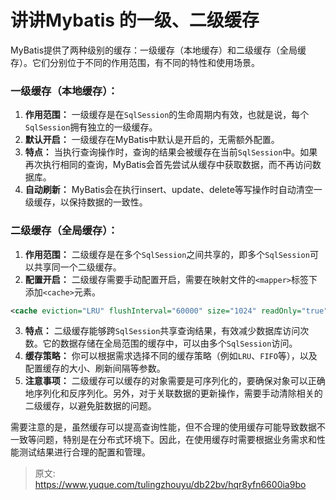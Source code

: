 # 讲讲Mybatis 的一级、二级缓存

MyBatis提供了两种级别的缓存：一级缓存（本地缓存）和二级缓存（全局缓存）。它们分别位于不同的作用范围，有不同的特性和使用场景。

### 一级缓存（本地缓存）：
1.  **作用范围：** 一级缓存是在`SqlSession`的生命周期内有效，也就是说，每个`SqlSession`拥有独立的一级缓存。 
2.  **默认开启：** 一级缓存在MyBatis中默认是开启的，无需额外配置。 
3.  **特点：** 当执行查询操作时，查询的结果会被缓存在当前`SqlSession`中。如果再次执行相同的查询，MyBatis会首先尝试从缓存中获取数据，而不再访问数据库。 
4.  **自动刷新：** MyBatis会在执行insert、update、delete等写操作时自动清空一级缓存，以保持数据的一致性。 

### 二级缓存（全局缓存）：
1.  **作用范围：** 二级缓存是在多个`SqlSession`之间共享的，即多个`SqlSession`可以共享同一个二级缓存。 
2.  **配置开启：** 二级缓存需要手动配置开启，需要在映射文件的`<mapper>`标签下添加`<cache>`元素。 

```xml
<cache eviction="LRU" flushInterval="60000" size="1024" readOnly="true"/>
```

 

3.  **特点：** 二级缓存能够跨`SqlSession`共享查询结果，有效减少数据库访问次数。它的数据存储在全局范围的缓存中，可以由多个`SqlSession`访问。 
4.  **缓存策略：** 你可以根据需求选择不同的缓存策略（例如`LRU`、`FIFO`等），以及配置缓存的大小、刷新间隔等参数。 
5.  **注意事项：** 二级缓存可以缓存的对象需要是可序列化的，要确保对象可以正确地序列化和反序列化。另外，对于关联数据的更新操作，需要手动清除相关的二级缓存，以避免脏数据的问题。 



需要注意的是，虽然缓存可以提高查询性能，但不合理的使用缓存可能导致数据不一致等问题，特别是在分布式环境下。因此，在使用缓存时需要根据业务需求和性能测试结果进行合理的配置和管理。



> 原文: <https://www.yuque.com/tulingzhouyu/db22bv/hqr8yfn6600ia9bo>